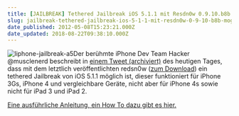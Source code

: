 ```yaml
---
title: [JAILBREAK] Tethered Jailbreak iOS 5.1.1 mit Resdn0w 0.9.10.b8b möglich
slug: jailbreak-tethered-jailbreak-ios-5-1-1-mit-resdn0w-0-9-10-b8b-moglich
date_published: 2012-05-08T15:23:21.000Z
date_updated: 2018-08-22T09:38:10.000Z
---
```


![liphone-jailbreak-a5](//picdump.thafaker.de/2012/01/liphone-jailbreak-a5.png)Der berühmte iPhone Dev Team Hacker @musclenerd beschreibt in [einem Tweet (archiviert)](http://web.archive.org/web/20250905043545/https://twitter.com/) des heutigen Tages, dass mit dem letztlich veröffentlichten redsn0w ([zum Download](__GHOST_URL__/download-tools-jailbreaks/)) ein tethered Jailbreak von iOS 5.1.1 möglich ist, dieser funktioniert für iPhone 3Gs, iPhone 4 und vergleichbare Geräte, nicht aber für iPhone 4s sowie nicht für iPad 3 und iPad 2.

[Eine ausführliche Anleitung, ein How To dazu gibt es hier.](__GHOST_URL__/howto-iphone-3gs-iphone-4-ios-5-1-1-jailbreak-anleitung-redsn0w-tethered/)
